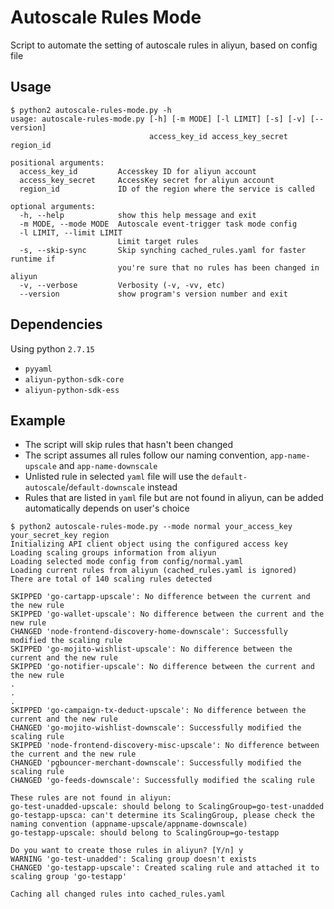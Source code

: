 # Autoscale Rules Mode
Script to automate the setting of autoscale rules in aliyun, based on config file

## Usage
```
$ python2 autoscale-rules-mode.py -h
usage: autoscale-rules-mode.py [-h] [-m MODE] [-l LIMIT] [-s] [-v] [--version]
                               access_key_id access_key_secret region_id

positional arguments:
  access_key_id         Accesskey ID for aliyun account
  access_key_secret     AccessKey secret for aliyun account
  region_id             ID of the region where the service is called

optional arguments:
  -h, --help            show this help message and exit
  -m MODE, --mode MODE  Autoscale event-trigger task mode config
  -l LIMIT, --limit LIMIT
                        Limit target rules
  -s, --skip-sync       Skip synching cached_rules.yaml for faster runtime if
                        you're sure that no rules has been changed in aliyun
  -v, --verbose         Verbosity (-v, -vv, etc)
  --version             show program's version number and exit
```

## Dependencies
Using python `2.7.15`
- `pyyaml`
- `aliyun-python-sdk-core`
- `aliyun-python-sdk-ess`

## Example

- The script will skip rules that hasn't been changed
- The script assumes all rules follow our naming convention, `app-name-upscale` and `app-name-downscale`
- Unlisted rule in selected `yaml` file will use the `default-autoscale`/`default-downscale` instead
- Rules that are listed in `yaml` file but are not found in aliyun, can be added automatically depends on user's choice

```
$ python2 autoscale-rules-mode.py --mode normal your_access_key your_secret_key region
Initializing API client object using the configured access key
Loading scaling groups information from aliyun
Loading selected mode config from config/normal.yaml
Loading current rules from aliyun (cached_rules.yaml is ignored)
There are total of 140 scaling rules detected

SKIPPED 'go-cartapp-upscale': No difference between the current and the new rule
SKIPPED 'go-wallet-upscale': No difference between the current and the new rule
CHANGED 'node-frontend-discovery-home-downscale': Successfully modified the scaling rule
SKIPPED 'go-mojito-wishlist-upscale': No difference between the current and the new rule
SKIPPED 'go-notifier-upscale': No difference between the current and the new rule
.
.
.
SKIPPED 'go-campaign-tx-deduct-upscale': No difference between the current and the new rule
CHANGED 'go-mojito-wishlist-downscale': Successfully modified the scaling rule
SKIPPED 'node-frontend-discovery-misc-upscale': No difference between the current and the new rule
CHANGED 'pgbouncer-merchant-downscale': Successfully modified the scaling rule
CHANGED 'go-feeds-downscale': Successfully modified the scaling rule

These rules are not found in aliyun:
go-test-unadded-upscale: should belong to ScalingGroup=go-test-unadded
go-testapp-upsca: can't determine its ScalingGroup, please check the naming convention (appname-upscale/appname-downscale)
go-testapp-upscale: should belong to ScalingGroup=go-testapp

Do you want to create those rules in aliyun? [Y/n] y
WARNING 'go-test-unadded': Scaling group doesn't exists
CHANGED 'go-testapp-upscale': Created scaling rule and attached it to scaling group 'go-testapp'

Caching all changed rules into cached_rules.yaml
```

